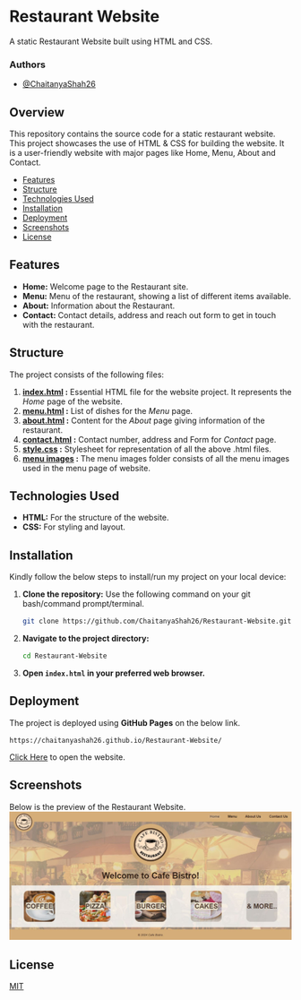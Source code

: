 # Restaurant Website

A static Restaurant Website built using HTML and CSS.

### Authors

- [@ChaitanyaShah26](https://github.com/ChaitanyaShah26)

## Overview

This repository contains the source code for a static restaurant website. This project showcases the use of HTML &amp; CSS for building the website. It is a user-friendly website with major pages like Home, Menu, About and Contact.

- [Features](#features)
- [Structure](#structure)
- [Technologies Used](#technologies-used)
- [Installation](#installation)
- [Deployment](#deployment)
- [Screenshots](#screenshots)
- [License](#license)

## Features

- __Home:__ Welcome page to the Restaurant site.
- __Menu:__ Menu of the restaurant, showing a list of different items available.
- __About:__ Information about the Restaurant.
- __Contact:__ Contact details, address and reach out form to get in touch with the restaurant.

## Structure

The project consists of the following files:
1. **[index.html](https://github.com/ChaitanyaShah26/Restaurant-Website/blob/main/index.html) :** Essential HTML file for the website project. It represents the _Home_ page of the website.
2. **[menu.html](https://github.com/ChaitanyaShah26/Restaurant-Website/blob/main/menu.html) :** List of dishes for the _Menu_ page.
3. **[about.html](https://github.com/ChaitanyaShah26/Restaurant-Website/blob/main/about.html) :** Content for the _About_ page giving information of the restaurant.
4. **[contact.html](https://github.com/ChaitanyaShah26/Restaurant-Website/blob/main/contact.html) :** Contact number, address and Form for _Contact_ page.
5. **[style.css](https://github.com/ChaitanyaShah26/Restaurant-Website/blob/main/style.css) :** Stylesheet for representation of all the above .html files.
6. **[menu images](https://github.com/ChaitanyaShah26/Restaurant-Website/tree/main/menu%20images) :** The menu images folder consists of all the menu images used in the menu page of website.

## Technologies Used

- **HTML:** For the structure of the website.
- **CSS:** For styling and layout.

## Installation

Kindly follow the below steps to install/run my project on your local device:

1. **Clone the repository:**
	Use the following command on your git bash/command prompt/terminal.
   ```bash
   git clone https://github.com/ChaitanyaShah26/Restaurant-Website.git
   ```
2. **Navigate to the project directory:**
   ```bash
   cd Restaurant-Website
   ```
3. **Open `index.html` in your preferred web browser.**

## Deployment

The project is deployed using **GitHub Pages** on the below link.
```
https://chaitanyashah26.github.io/Restaurant-Website/
```
[Click Here](https://chaitanyashah26.github.io/Restaurant-Website/) to open the website.

## Screenshots

Below is the preview of the Restaurant Website.
![website-preview](website-preview.JPG)

## License

[MIT](https://github.com/ChaitanyaShah26/Restaurant-Website/blob/main/LICENSE)
